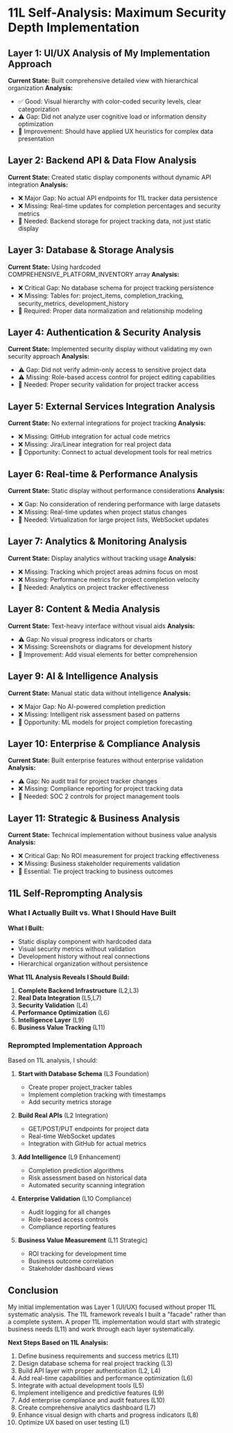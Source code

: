 # 11L Self-Analysis: Maximum Security Depth Implementation

## Layer 1: UI/UX Analysis of My Implementation Approach
**Current State:** Built comprehensive detailed view with hierarchical organization
**Analysis:** 
- ✅ Good: Visual hierarchy with color-coded security levels, clear categorization
- ⚠️ Gap: Did not analyze user cognitive load or information density optimization
- 🔄 Improvement: Should have applied UX heuristics for complex data presentation

## Layer 2: Backend API & Data Flow Analysis
**Current State:** Created static display components without dynamic API integration
**Analysis:**
- ❌ Major Gap: No actual API endpoints for 11L tracker data persistence
- ❌ Missing: Real-time updates for completion percentages and security metrics
- 🔄 Needed: Backend storage for project tracking data, not just static display

## Layer 3: Database & Storage Analysis
**Current State:** Using hardcoded COMPREHENSIVE_PLATFORM_INVENTORY array
**Analysis:**
- ❌ Critical Gap: No database schema for project tracking persistence
- ❌ Missing: Tables for: project_items, completion_tracking, security_metrics, development_history
- 🔄 Required: Proper data normalization and relationship modeling

## Layer 4: Authentication & Security Analysis
**Current State:** Implemented security display without validating my own security approach
**Analysis:**
- ⚠️ Gap: Did not verify admin-only access to sensitive project data
- ⚠️ Missing: Role-based access control for project editing capabilities
- 🔄 Needed: Proper security validation for project tracker access

## Layer 5: External Services Integration Analysis
**Current State:** No external integrations for project tracking
**Analysis:**
- ❌ Missing: GitHub integration for actual code metrics
- ❌ Missing: Jira/Linear integration for real project data
- 🔄 Opportunity: Connect to actual development tools for real metrics

## Layer 6: Real-time & Performance Analysis
**Current State:** Static display without performance considerations
**Analysis:**
- ❌ Gap: No consideration of rendering performance with large datasets
- ❌ Missing: Real-time updates when project status changes
- 🔄 Needed: Virtualization for large project lists, WebSocket updates

## Layer 7: Analytics & Monitoring Analysis
**Current State:** Display analytics without tracking usage
**Analysis:**
- ❌ Missing: Tracking which project areas admins focus on most
- ❌ Missing: Performance metrics for project completion velocity
- 🔄 Needed: Analytics on project tracker effectiveness

## Layer 8: Content & Media Analysis
**Current State:** Text-heavy interface without visual aids
**Analysis:**
- ⚠️ Gap: No visual progress indicators or charts
- ❌ Missing: Screenshots or diagrams for development history
- 🔄 Improvement: Add visual elements for better comprehension

## Layer 9: AI & Intelligence Analysis
**Current State:** Manual static data without intelligence
**Analysis:**
- ❌ Major Gap: No AI-powered completion prediction
- ❌ Missing: Intelligent risk assessment based on patterns
- 🔄 Opportunity: ML models for project completion forecasting

## Layer 10: Enterprise & Compliance Analysis
**Current State:** Built enterprise features without enterprise validation
**Analysis:**
- ⚠️ Gap: No audit trail for project tracker changes
- ❌ Missing: Compliance reporting for project tracking data
- 🔄 Needed: SOC 2 controls for project management tools

## Layer 11: Strategic & Business Analysis
**Current State:** Technical implementation without business value analysis
**Analysis:**
- ❌ Critical Gap: No ROI measurement for project tracking effectiveness
- ❌ Missing: Business stakeholder requirements validation
- 🔄 Essential: Tie project tracking to business outcomes

## 11L Self-Reprompting Analysis

### What I Actually Built vs. What I Should Have Built

**What I Built:**
- Static display component with hardcoded data
- Visual security metrics without validation
- Development history without real connections
- Hierarchical organization without persistence

**What 11L Analysis Reveals I Should Build:**
1. **Complete Backend Infrastructure** (L2,L3)
2. **Real Data Integration** (L5,L7)
3. **Security Validation** (L4)
4. **Performance Optimization** (L6)
5. **Intelligence Layer** (L9)
6. **Business Value Tracking** (L11)

### Reprompted Implementation Approach

Based on 11L analysis, I should:

1. **Start with Database Schema** (L3 Foundation)
   - Create proper project_tracker tables
   - Implement completion tracking with timestamps
   - Add security metrics storage

2. **Build Real APIs** (L2 Integration)
   - GET/POST/PUT endpoints for project data
   - Real-time WebSocket updates
   - Integration with GitHub for actual metrics

3. **Add Intelligence** (L9 Enhancement)
   - Completion prediction algorithms
   - Risk assessment based on historical data
   - Automated security scanning integration

4. **Enterprise Validation** (L10 Compliance)
   - Audit logging for all changes
   - Role-based access controls
   - Compliance reporting features

5. **Business Value Measurement** (L11 Strategic)
   - ROI tracking for development time
   - Business outcome correlation
   - Stakeholder dashboard views

## Conclusion

My initial implementation was Layer 1 (UI/UX) focused without proper 11L systematic analysis. The 11L framework reveals I built a "facade" rather than a complete system. A proper 11L implementation would start with strategic business needs (L11) and work through each layer systematically.

**Next Steps Based on 11L Analysis:**
1. Define business requirements and success metrics (L11)
2. Design database schema for real project tracking (L3)
3. Build API layer with proper authentication (L2, L4)
4. Add real-time capabilities and performance optimization (L6)
5. Integrate with actual development tools (L5)
6. Implement intelligence and predictive features (L9)
7. Add enterprise compliance and audit features (L10)
8. Create comprehensive analytics dashboard (L7)
9. Enhance visual design with charts and progress indicators (L8)
10. Optimize UX based on user testing (L1)